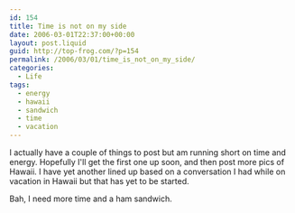 ```yaml
---
id: 154
title: Time is not on my side
date: 2006-03-01T22:37:00+00:00
layout: post.liquid
guid: http://top-frog.com/?p=154
permalink: /2006/03/01/time_is_not_on_my_side/
categories:
  - Life
tags:
  - energy
  - hawaii
  - sandwich
  - time
  - vacation
---
```

I actually have a couple of things to post but am running short on time and energy. Hopefully I'll get the first one up soon, and then post more pics of Hawaii. I have yet another lined up based on a conversation I had while on vacation in Hawaii but that has yet to be started.

Bah, I need more time and a ham sandwich.
